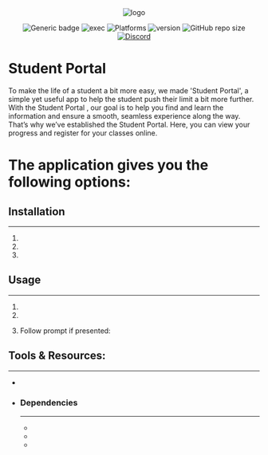 <div align="center"> <img src="http://res.cloudinary.com/muhimen/image/upload/v1604122377/student_portal_logo.png" alt="logo"> 
  
![Generic badge](https://img.shields.io/badge/CodeJam-Timathon-orange.svg)  ![exec](https://img.shields.io/badge/Executable-Windows%20%7C%20Linux-green.png)  ![Platforms](https://img.shields.io/badge/Platforms-Windows%20%7C%20Mac%20%7C%20Linux-blue.png)  ![version](https://img.shields.io/badge/Python%20Version-Python%203-blue.png)  ![GitHub repo size](https://img.shields.io/github/repo-size/fireplank/student-portal)  [![Discord](https://img.shields.io/discord/713785142597910549?label=Discord)](https://discord.gg/K2Cf6ma)

</div>

# Student Portal 
To make the life of a student a bit more easy, we made 'Student Portal', a simple yet useful app to help the student push their limit a bit more further. 
With the Student Portal , our goal is to help you find and learn the information and ensure a smooth, seamless experience along the way. That’s why we’ve established the Student Portal. Here, you can view your progress and register for your classes online.

# The application gives you the following options:

## Installation
---
1. 
2. 
3. 
## Usage
---
1. 
2. 
   
3. Follow prompt if presented:

   
## Tools & Resources:
---
* 
* 
    ### Dependencies
    ---
    * 
   * 
    *
    

